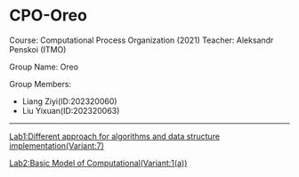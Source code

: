 # CPO-Oreo

Course: Computational Process Organization (2021)
Teacher: Aleksandr Penskoi (ITMO)

Group Name: Oreo

Group Members: 

+ Liang Ziyi(ID:202320060)
+ Liu Yixuan(ID:202320063)

------

[Lab1:Different approach for algorithms and data structure implementation(Variant:7)](https://github.com/aci456852/CPO-Oreo/tree/main/src/Lab1)

[Lab2:Basic Model of Computational(Variant:1(a))](https://github.com/aci456852/CPO-Oreo/tree/main/src/Lab2)
